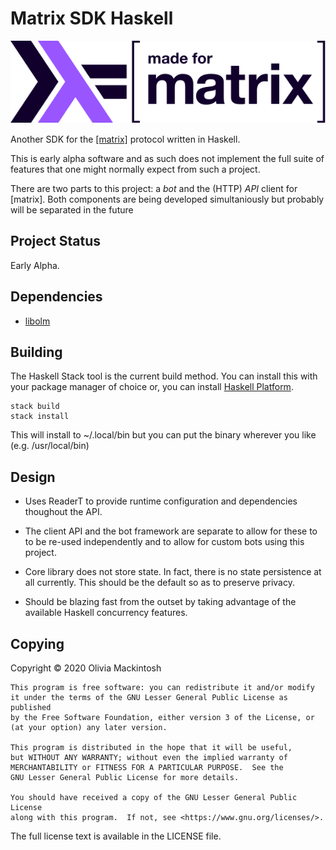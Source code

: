 # Matrix SDK Haskell
![Haskell Matrix](docs/images/haskell-matrix.svg?raw=true)

Another SDK for the [[matrix]](https://matrix.org) protocol written in Haskell.

This is early alpha software and as such does not implement the full suite of
features that one might normally expect from such a project.

There are two parts to this project: a _bot_ and the (HTTP) _API_ client for
[matrix]. Both components are being developed simultaniously but probably will
be separated in the future

## Project Status

Early Alpha.

## Dependencies

* [libolm](https://gitlab.matrix.org/matrix-org/olm)

## Building

The Haskell Stack tool is the current build method. You can install this with your
package manager of choice or, you can install [Haskell Platform](https://haskell.org/platform).

```
stack build
stack install
```
This will install to ~/.local/bin but you can put the binary wherever you like (e.g. /usr/local/bin)

## Design

* Uses ReaderT to provide runtime configuration and dependencies thoughout the API.

* The client API and the bot framework are separate to allow for these to to be
    re-used independently and to allow for custom bots using this project.

* Core library does not store state. In fact, there is no state persistence at all
    currently. This should be the default so as to preserve privacy.

* Should be blazing fast from the outset by taking advantage of the available
    Haskell concurrency features.

## Copying

Copyright © 2020 Olivia Mackintosh

```
This program is free software: you can redistribute it and/or modify
it under the terms of the GNU Lesser General Public License as published
by the Free Software Foundation, either version 3 of the License, or
(at your option) any later version.

This program is distributed in the hope that it will be useful,
but WITHOUT ANY WARRANTY; without even the implied warranty of
MERCHANTABILITY or FITNESS FOR A PARTICULAR PURPOSE.  See the
GNU Lesser General Public License for more details.

You should have received a copy of the GNU Lesser General Public License
along with this program.  If not, see <https://www.gnu.org/licenses/>.
```

The full license text is available in the LICENSE file.
